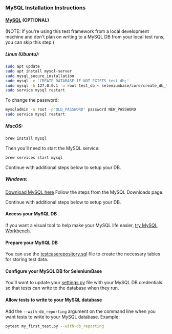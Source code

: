 ### MySQL Installation Instructions


#### [MySQL](http://www.mysql.com/) (OPTIONAL)

(NOTE: If you're using this test framework from a local development machine and don't plan on writing to a MySQL DB from your local test runs, you can skip this step.)

##### Linux (Ubuntu):
```bash
sudo apt update
sudo apt install mysql-server
sudo mysql_secure_installation
sudo mysql -e 'CREATE DATABASE IF NOT EXISTS test_db;'
sudo mysql -h 127.0.0.1 -u root test_db < seleniumbase/core/create_db_tables.sql
sudo service mysql restart
```

To change the password:
```bash
mysqladmin -u root -p'OLD_PASSWORD' password NEW_PASSWORD
sudo service mysql restart
```

##### MacOS:
```bash
brew install mysql
```

Then you'll need to start the MySQL service:
```bash
brew services start mysql
```

Continue with additional steps below to setup your DB.

##### Windows:
[Download MySQL here](http://dev.mysql.com/downloads/windows/)
Follow the steps from the MySQL Downloads page.

Continue with additional steps below to setup your DB.

#### Access your MySQL DB

If you want a visual tool to help make your MySQL life easier, [try MySQL Workbench](http://dev.mysql.com/downloads/workbench/).

#### Prepare your MySQL DB

You can use the [testcaserepository.sql](https://github.com/seleniumbase/SeleniumBase/blob/master/seleniumbase/core/testcaserepository.sql) file to create the necessary tables for storing test data.

#### Configure your MySQL DB for SeleniumBase

You'll want to update your [settings.py](https://github.com/seleniumbase/SeleniumBase/blob/master/seleniumbase/config/settings.py) file with your MySQL DB credentials so that tests can write to the database when they run.

#### Allow tests to write to your MySQL database

Add the ``--with-db_reporting`` argument on the command line when you want tests to write to your MySQL database.
Example:
```bash
pytest my_first_test.py --with-db_reporting
```
